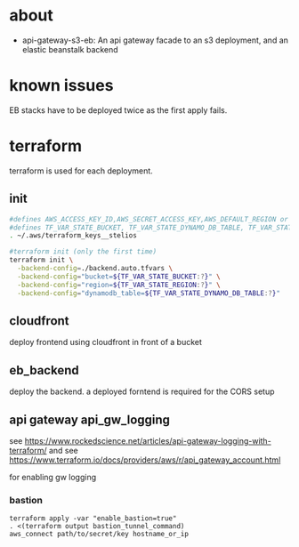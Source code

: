 # about
- api-gateway-s3-eb: An api gateway facade to an s3 deployment, and an elastic beanstalk backend
# known issues
EB stacks have to be deployed twice as the first apply fails.
# terraform
terraform is used for each deployment.
## init
```sh
#defines AWS_ACCESS_KEY_ID,AWS_SECRET_ACCESS_KEY,AWS_DEFAULT_REGION or AWS_PROFILE
#defines TF_VAR_STATE_BUCKET, TF_VAR_STATE_DYNAMO_DB_TABLE, TF_VAR_STATE_REGION
. ~/.aws/terraform_keys__stelios

#terraform init (only the first time)
terraform init \
  -backend-config=./backend.auto.tfvars \
  -backend-config="bucket=${TF_VAR_STATE_BUCKET:?}" \
  -backend-config="region=${TF_VAR_STATE_REGION:?}" \
  -backend-config="dynamodb_table=${TF_VAR_STATE_DYNAMO_DB_TABLE:?}"
```
## cloudfront
deploy frontend using cloudfront in front of a bucket
## eb_backend
deploy the backend. a deployed forntend is required for the CORS setup
## api gateway api_gw_logging
see https://www.rockedscience.net/articles/api-gateway-logging-with-terraform/
and see https://www.terraform.io/docs/providers/aws/r/api_gateway_account.html

for enabling gw logging

### bastion

```
terraform apply -var "enable_bastion=true"
. <(terraform output bastion_tunnel_command)
aws_connect path/to/secret/key hostname_or_ip
```
